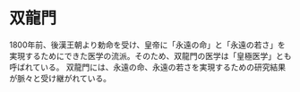 # 双龍門

1800年前、後漢王朝より勅命を受け、皇帝に「永遠の命」と「永遠の若さ」を実現するためにできた医学の流派。そのため、双龍門の医学は「皇極医学」とも呼ばれている。
双龍門には、永遠の命、永遠の若さを実現するための研究結果が脈々と受け継がれている。

